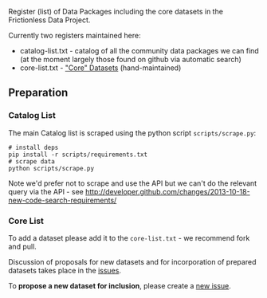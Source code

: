 Register (list) of Data Packages including the core datasets in the
Frictionless Data Project.

Currently two registers maintained here:

* catalog-list.txt - catalog of all the community data packages we can find (at
  the moment largely those found on github via automatic search)
* core-list.txt - ["Core" Datasets][core] (hand-maintained)

[core]: http://data.okfn.org/roadmap/core-datasets

## Preparation

### Catalog List

The main Catalog list is scraped using the python script `scripts/scrape.py`:

    # install deps
    pip install -r scripts/requirements.txt
    # scrape data
    python scripts/scrape.py

Note we'd prefer not to scrape and use the API but we can't do the relevant
query via the API - see
<http://developer.github.com/changes/2013-10-18-new-code-search-requirements/>

### Core List

To add a dataset please add it to the `core-list.txt` - we recommend
fork and pull.

Discussion of proposals for new datasets and for incorporation of prepared
datasets takes place in the [issues][].

To **propose a new dataset for inclusion**, please create a [new
issue](https://github.com/datasets/registry/issues/new).

[issues]: https://github.com/datasets/registry/issues

